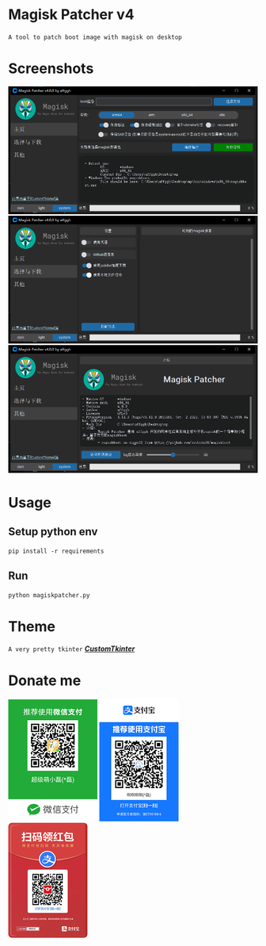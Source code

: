 # Magisk Patcher v4
`A tool to patch boot image with magisk on desktop`

# Screenshots
![](screenshots/home.png)
![](screenshots/download.png)
![](screenshots/other.png)

# Usage
## Setup python env
`pip install -r requirements`

## Run
`python magiskpatcher.py`

# Theme
`A very pretty tkinter`
***[CustomTkinter](https://customtkinter.tomschimansky.com)***

# Donate me
![](bin/wechat.png)
![](bin/alipay.png)
![](bin/zfbhb.png)